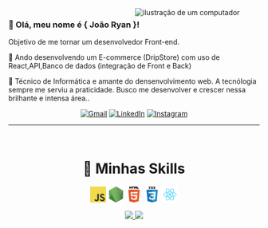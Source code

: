 <img src="https://i.pinimg.com/originals/af/f4/99/aff499a5ce476e7ac518c2b9219a4dd8.gif" alt="ilustração de um computador" min-width="400px" max-width="300px" width="250px" align="right">

<h3>💜 Olá, meu nome é { João Ryan }!</h3>

Objetivo de me tornar um desenvolvedor Front-end.

🔭 Ando desenvolvendo um E-commerce (DripStore) com uso de React,API,Banco de dados (integração de Front e Back)

💬 Técnico de Informática e amante do densenvolvimento web. A tecnólogia sempre me serviu a praticidade. Busco me desenvolver e crescer nessa brilhante e intensa área..
  <p align="center">
  <a href="mailto:joaoryanoliveira2005@gmail.com" title="Gmail">
  <img src="https://img.shields.io/badge/-Gmail-FF0000?style=flat-square&labelColor=FF0000&logo=gmail&logoColor=white&link=LINK-DO-SEU-GMAIL" alt="Gmail"/></a>
  <a href="https://www.linkedin.com/in/jo%C3%A3o-ryan-491869279/" title="LinkedIn" target="_blank">
  <img src="https://img.shields.io/badge/-Linkedin-0e76a8?style=flat-square&logo=Linkedin&logoColor=white&link=LINK-DO-SEU-LINKEDIN" alt="LinkedIn"/></a>
  <a href="https://www.instagram.com/garotoceanoo/" title="Instagram">
  <img src="https://img.shields.io/badge/-Instagram-DF0174?style=flat-square&labelColor=DF0174&logo=instagram&logoColor=white&link=LINK-DO-SEU-INSTAGRAM" alt="Instagram"/></a>
</p>

---
<br>

  
<h1 align="center">🚀 Minhas Skills</h1> 
  

  <p align="center">
<code><img height="32" src="https://raw.githubusercontent.com/github/explore/80688e429a7d4ef2fca1e82350fe8e3517d3494d/topics/javascript/javascript.png" alt="Javascript"/></code>
<code><img height="32" src="https://raw.githubusercontent.com/github/explore/80688e429a7d4ef2fca1e82350fe8e3517d3494d/topics/nodejs/nodejs.png" alt="Nodejs"/></code>
<code><img height="32" src="https://raw.githubusercontent.com/github/explore/80688e429a7d4ef2fca1e82350fe8e3517d3494d/topics/html/html.png" alt="HTML5"/></code>
<code><img height="32" src="https://raw.githubusercontent.com/github/explore/80688e429a7d4ef2fca1e82350fe8e3517d3494d/topics/css/css.png" alt="CSS"/></code>
<code><img height="32" src="https://raw.githubusercontent.com/github/explore/80688e429a7d4ef2fca1e82350fe8e3517d3494d/topics/react/react.png" alt="React"/></code>
</p>


 <div align="center">
  <a href="https://github.com/deryaxnw">
    <img height="165em" src="https://github-readme-stats.vercel.app/api?username=deryaxnw&show_icons=true&theme=radical"/>
    <img height="165em" src="https://github-readme-stats.vercel.app/api/top-langs/?username=deryaxnw&layout=compact&theme=radical"/>
  </a>
</div>

